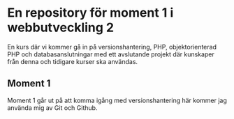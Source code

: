 # En repository för moment 1 i webbutveckling 2

En kurs där vi kommer gå in på versionshantering, PHP, objektorienterad PHP och databasanslutningar med ett avslutande projekt där kunskaper från denna och tidigare kurser ska användas.

## Moment 1

Moment 1 går ut på att komma igång med versionshantering här kommer jag
använda mig av Git och Github. 
